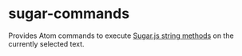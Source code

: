 # sugar-commands

Provides Atom commands to execute [Sugar.js string methods](https://sugarjs.com/docs/#/String) on the currently selected text.
